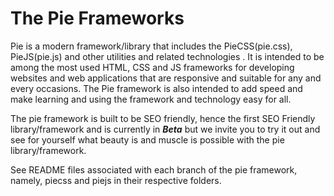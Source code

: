 # The Pie Frameworks 
Pie is a modern framework/library that includes the PieCSS(pie.css), PieJS(pie.js) and other utilities and related technologies . It is intended to be among the most used HTML, CSS and JS frameworks for developing websites and web applications that are responsive and suitable for any and every occasions. The Pie framework is also intended to add speed and make learning and using the framework and technology easy for all.

The pie framework is built to be SEO friendly, hence the first SEO Friendly library/framework and is currently in **_Beta_** but we invite you to try it out and see for yourself what beauty is and muscle is possible with the pie library/framework.

See README files associated with each branch of the pie framework, namely, piecss and piejs in their respective folders.
